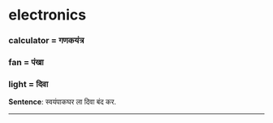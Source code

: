 # electronics

### calculator = गणकयंत्र

### fan = पंखा

### light = दिवा

**Sentence**: स्वयंपाकघर ला दिवा बंद कर.

---
